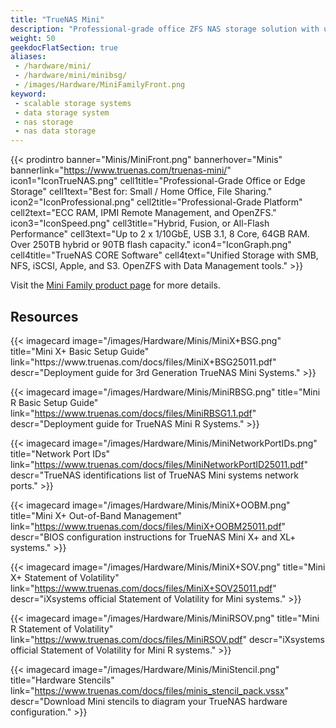 ```yaml
---
title: "TrueNAS Mini"
description: "Professional-grade office ZFS NAS storage solution with up to 250TB fusion or 90TB all-flash capacity. Suited for small/home office, file sharing, VMs, and plugins."
weight: 50
geekdocFlatSection: true
aliases:
 - /hardware/mini/
 - /hardware/mini/minibsg/
 - /images/Hardware/MiniFamilyFront.png
keyword:
 - scalable storage systems
 - data storage system
 - nas storage
 - nas data storage
---
```

{{< prodintro banner="Minis/MiniFront.png" bannerhover="Minis" bannerlink="https://www.truenas.com/truenas-mini/"
icon1="IconTrueNAS.png" cell1title="Professional-Grade Office or Edge Storage" cell1text="Best for: Small / Home Office, File Sharing."
icon2="IconProfessional.png" cell2title="Professional-Grade Platform" cell2text="ECC RAM, IPMI Remote Management, and OpenZFS."
icon3="IconSpeed.png" cell3title="Hybrid, Fusion, or All-Flash Performance" cell3text="Up to 2 x 1/10GbE, USB 3.1, 8 Core, 64GB RAM. Over 250TB hybrid or 90TB flash capacity."
icon4="IconGraph.png" cell4title="TrueNAS CORE Software" cell4text="Unified Storage with SMB, NFS, iSCSI, Apple, and S3. OpenZFS with Data Management tools." >}}

Visit the [Mini Family product page](https://www.truenas.com/truenas-mini/) for more details.

## Resources

<div class="docs-sections">
{{< imagecard image="/images/Hardware/Minis/MiniX+BSG.png" title="Mini X+ Basic Setup Guide" link="https://www.truenas.com/docs/files/MiniX+BSG25011.pdf"
descr="Deployment guide for 3rd Generation TrueNAS Mini Systems." >}}

{{< imagecard image="/images/Hardware/Minis/MiniRBSG.png" title="Mini R Basic Setup Guide" link="https://www.truenas.com/docs/files/MiniRBSG1.1.pdf"
descr="Deployment guide for TrueNAS Mini R Systems." >}}

{{< imagecard image="/images/Hardware/Minis/MiniNetworkPortIDs.png" title="Network Port IDs" link="https://www.truenas.com/docs/files/MiniNetworkPortID25011.pdf"
descr="TrueNAS identifications list of TrueNAS Mini systems network ports." >}}

{{< imagecard image="/images/Hardware/Minis/MiniX+OOBM.png" title="Mini X+ Out-of-Band Management" link="https://www.truenas.com/docs/files/MiniX+OOBM25011.pdf"
descr="BIOS configuration instructions for TrueNAS Mini X+ and XL+ systems." >}}

{{< imagecard image="/images/Hardware/Minis/MiniX+SOV.png" title="Mini X+ Statement of Volatility" link="https://www.truenas.com/docs/files/MiniX+SOV25011.pdf"
descr="iXsystems official Statement of Volatility for Mini systems." >}}

{{< imagecard image="/images/Hardware/Minis/MiniRSOV.png" title="Mini R Statement of Volatility" link="https://www.truenas.com/docs/files/MiniRSOV.pdf"
descr="iXsystems official Statement of Volatility for Mini R systems." >}}

{{< imagecard image="/images/Hardware/Minis/MiniStencil.png" title="Hardware Stencils" link="https://www.truenas.com/docs/files/minis_stencil_pack.vssx"
descr="Download Mini stencils to diagram your TrueNAS hardware configuration." >}}

</div>

